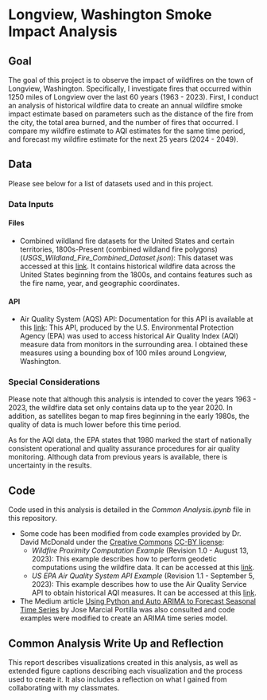# Longview, Washington Smoke Impact Analysis

## Goal
The goal of this project is to observe the impact of wildfires  on the town of Longview, Washington. Specifically, I investigate fires that occurred within 1250 miles of Longview over the last 60 years (1963 - 2023). First, I conduct an analysis of historical wildfire data to create an annual wildfire smoke impact estimate based on parameters such as the distance of the fire from the city, the total area burned, and the number of fires that occurred. I compare my wildfire estimate to AQI estimates for the same time period, and forecast my wildfire estimate for the next 25 years (2024 - 2049).

## Data
Please see below for a list of datasets used and in this project. 

### Data Inputs
#### Files
- Combined wildland fire datasets for the United States and certain territories, 1800s-Present (combined wildland fire polygons) (*USGS_Wildland_Fire_Combined_Dataset.json*): This dataset was accessed at this [link](https://www.sciencebase.gov/catalog/item/61aa537dd34eb622f699df81). It contains historical wildfire data across the United States beginning from the 1800s, and contains features such as the fire name, year, and geographic coordinates.

#### API
- Air Quality System (AQS) API: Documentation for this API is available at this [link](https://aqs.epa.gov/aqsweb/documents/data_api.html): This API, produced by the U.S. Environmental Protection Agency (EPA) was used to access historical Air Quality Index (AQI) measure data from monitors in the surrounding area. I obtained these measures using a bounding box of 100 miles around Longview, Washington.

### Special Considerations
Please note that although this analysis is intended to cover the years 1963 - 2023, the wildfire data set only contains data up to the year 2020. In addition, as satellites began to map fires beginning in the early 1980s, the quality of data is much lower before this time period. 

As for the AQI data, the EPA states that 1980 marked the start of nationally consistent operational and quality assurance procedures for air quality monitoring. Although data from previous years is available, there is uncertainty in the results.

## Code
Code used in this analysis is detailed in the *Common Analysis.ipynb* file in this repository. 

- Some code has been modified from code examples provided by Dr. David McDonald under the [Creative Commons](https://creativecommons.org) [CC-BY license](https://creativecommons.org/licenses/by/4.0/):
  - *Wildfire Proximity Computation Example* (Revision 1.0 - August 13, 2023): This example describes how to perform geodetic computations using the wildfire data. It can be accessed at this [link](https://drive.google.com/file/d/1qNI6hji8CvDeBsnLDAhJXvaqf2gcg8UV/view?usp=drive_link).
  - *US EPA Air Quality System API Example* (Revision 1.1 - September 5, 2023): This example describes how to use the Air Quality Service API to obtain historical AQI measures. It can be accessed at this [link](https://drive.google.com/file/d/1bxl9qrb_52RocKNGfbZ5znHVqFDMkUzf/view?usp=drive_link).
- The Medium article [Using Python and Auto ARIMA to Forecast Seasonal Time Series](https://medium.com/@josemarcialportilla/using-python-and-auto-arima-to-forecast-seasonal-time-series-90877adff03c) by Jose Marcial Portilla was also consulted and code examples were modified to create an ARIMA time series model.

## Common Analysis Write Up and Reflection
This report describes visualizations created in this analysis, as well as extended figure captions describing each visualization and the process used to create it. It also includes a reflection on what I gained from collaborating with my classmates.
